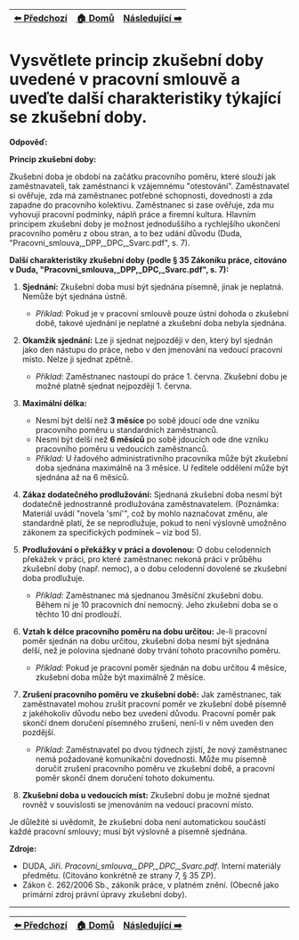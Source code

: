 <div align="center">

| [⬅️ Předchozí](otazka_20.md) | [🏠 Domů](../../README.md) | [Následující ➡️](../03_operacni_managment/otazka_22.md) |
|:-------------------------:|:---------------------------:|:-----------------------------:|

</div>

# Vysvětlete princip zkušební doby uvedené v pracovní smlouvě a uveďte další charakteristiky týkající se zkušební doby.

**Odpověď:**

**Princip zkušební doby:**

Zkušební doba je období na začátku pracovního poměru, které slouží jak zaměstnavateli, tak zaměstnanci k vzájemnému "otestování". Zaměstnavatel si ověřuje, zda má zaměstnanec potřebné schopnosti, dovednosti a zda zapadne do pracovního kolektivu. Zaměstnanec si zase ověřuje, zda mu vyhovují pracovní podmínky, náplň práce a firemní kultura. Hlavním principem zkušební doby je možnost jednoduššího a rychlejšího ukončení pracovního poměru z obou stran, a to bez udání důvodu (Duda, "Pracovni_smlouva,_DPP,_DPC,_Svarc.pdf", s. 7).

**Další charakteristiky zkušební doby (podle § 35 Zákoníku práce, citováno v Duda, "Pracovni_smlouva,_DPP,_DPC,_Svarc.pdf", s. 7):**

1.  **Sjednání:** Zkušební doba musí být sjednána písemně, jinak je neplatná. Nemůže být sjednána ústně.
    *   *Příklad:* Pokud je v pracovní smlouvě pouze ústní dohoda o zkušební době, takové ujednání je neplatné a zkušební doba nebyla sjednána.

2.  **Okamžik sjednání:** Lze ji sjednat nejpozději v den, který byl sjednán jako den nástupu do práce, nebo v den jmenování na vedoucí pracovní místo. Nelze ji sjednat zpětně.
    *   *Příklad:* Zaměstnanec nastoupí do práce 1. června. Zkušební dobu je možné platně sjednat nejpozději 1. června.

3.  **Maximální délka:**
    *   Nesmí být delší než **3 měsíce** po sobě jdoucí ode dne vzniku pracovního poměru u standardních zaměstnanců.
    *   Nesmí být delší než **6 měsíců** po sobě jdoucích ode dne vzniku pracovního poměru u vedoucích zaměstnanců.
    *   *Příklad:* U řadového administrativního pracovníka může být zkušební doba sjednána maximálně na 3 měsíce. U ředitele oddělení může být sjednána až na 6 měsíců.

4.  **Zákaz dodatečného prodlužování:** Sjednaná zkušební doba nesmí být dodatečně jednostranně prodlužována zaměstnavatelem. (Poznámka: Materiál uvádí "novela 'smí'", což by mohlo naznačovat změnu, ale standardně platí, že se neprodlužuje, pokud to není výslovně umožněno zákonem za specifických podmínek – viz bod 5).

5.  **Prodlužování o překážky v práci a dovolenou:** O dobu celodenních překážek v práci, pro které zaměstnanec nekoná práci v průběhu zkušební doby (např. nemoc), a o dobu celodenní dovolené se zkušební doba prodlužuje.
    *   *Příklad:* Zaměstnanec má sjednanou 3měsíční zkušební dobu. Během ní je 10 pracovních dní nemocný. Jeho zkušební doba se o těchto 10 dní prodlouží.

6.  **Vztah k délce pracovního poměru na dobu určitou:** Je-li pracovní poměr sjednán na dobu určitou, zkušební doba nesmí být sjednána delší, než je polovina sjednané doby trvání tohoto pracovního poměru.
    *   *Příklad:* Pokud je pracovní poměr sjednán na dobu určitou 4 měsíce, zkušební doba může být maximálně 2 měsíce.

7.  **Zrušení pracovního poměru ve zkušební době:** Jak zaměstnanec, tak zaměstnavatel mohou zrušit pracovní poměr ve zkušební době písemně z jakéhokoliv důvodu nebo bez uvedení důvodu. Pracovní poměr pak skončí dnem doručení písemného zrušení, není-li v něm uveden den pozdější.
    *   *Příklad:* Zaměstnavatel po dvou týdnech zjistí, že nový zaměstnanec nemá požadované komunikační dovednosti. Může mu písemně doručit zrušení pracovního poměru ve zkušební době, a pracovní poměr skončí dnem doručení tohoto dokumentu.

8.  **Zkušební doba u vedoucích míst:** Zkušební dobu je možné sjednat rovněž v souvislosti se jmenováním na vedoucí pracovní místo.

Je důležité si uvědomit, že zkušební doba není automatickou součástí každé pracovní smlouvy; musí být výslovně a písemně sjednána.

**Zdroje:**

*   DUDA, Jiří. *Pracovni_smlouva,_DPP,_DPC,_Svarc.pdf*. Interní materiály předmětu. (Citováno konkrétně ze strany 7, § 35 ZP).
*   Zákon č. 262/2006 Sb., zákoník práce, v platném znění. (Obecně jako primární zdroj právní úpravy zkušební doby).

---

<div align="center">

| [⬅️ Předchozí](otazka_20.md) | [🏠 Domů](../../README.md) | [Následující ➡️](../03_operacni_managment/otazka_22.md) |
|:-------------------------:|:---------------------------:|:-----------------------------:|

</div>